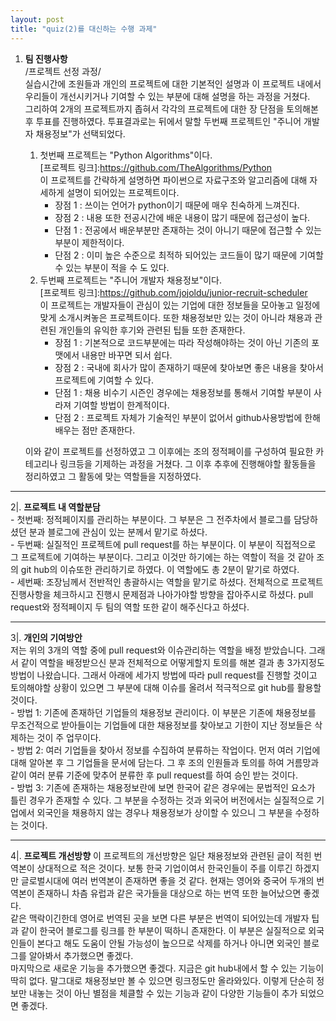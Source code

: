 ```yaml
---
layout: post
title: "quiz(2)를 대신하는 수행 과제"
---
```

1. **팀 진행사항**   
  /프로젝트 선정 과정/   
  실습시간에 조원들과 개인의 프로젝트에 대한 기본적인 설명과 이 프로젝트 내에서 우리들이 개선시키거나 기여할 수 있는 부분에 대해 설명을 하는 과정을 거쳤다.   
  그리하여 2개의 프로젝트까지 좁혀서 각각의 프로젝트에 대한 장 단점을 토의해본 후 투표를 진행하였다. 투표결과로는 뒤에서 말할 두번째 프로젝트인 "주니어 개발자 채용정보"가 선택되었다.   
    1. 첫번째 프로젝트는 "Python Algorithms"이다.   
  [프로젝트 링크]:<https://github.com/TheAlgorithms/Python>   
  이 프로젝트를 간략하게 설명하면 파이썬으로 자료구조와 알고리즘에 대해 자세하게 설명이 되어있는 프로젝트이다.    
        - 장점 1 : 쓰이는 언어가 python이기 때문에 매우 친숙하게 느껴진다.   
        - 장점 2 : 내용 또한 전공시간에 배운 내용이 많기 때문에 접근성이 높다.   
        - 단점 1 : 전공에서 배운부분만 존재하는 것이 아니기 때문에 접근할 수 있는 부분이 제한적이다.   
        - 단점 2 : 이미 높은 수준으로 최적하 되어있는 코드들이 많기 때문에 기여할 수 있는 부분이 적을 수 도 있다.     
    2. 두번째 프로젝트는 "주니어 개발자 채용정보"이다.   
  [프로젝트 링크]:<https://github.com/jojoldu/junior-recruit-scheduler>   
  이 프로젝트는 개발자들이 관심이 있는 기업에 대한 정보들을 모아놓고 일정에 맞게 소개시켜놓은 프로젝트이다. 또한 채용정보만 있는 것이 아니라 채용과 관련된 개인들의 유익한 후기와 관련된 팁들 또한 존재한다.  
        - 장점 1 : 기본적으로 코드부분에는 따라 작성해야하는 것이 아닌 기존의 포맷에서 내용만 바꾸면 되서 쉽다.   
        - 장점 2 : 국내에 회사가 많이 존재하기 때문에 찾아보면 좋은 내용을 찾아서 프로젝트에 기여할 수 있다.   
        - 단점 1 : 채용 비수기 시즌인 경우에는 채용정보를 통해서 기여할 부분이 사라져 기여할 방법이 한계적이다.   
        - 단점 2 : 프로젝트 자체가 기술적인 부분이 없어서 github사용방법에 한해 배우는 점만 존재한다.   
   
    이와 같이 프로젝트를 선정하였고 그 이후에는 조의 정적페이를 구성하여 필요한 카테고리나 링크등을 기제하는 과정을 거쳤다. 그 이후 추후에 진행해야할 활동들을 정리하였고 그 활동에 맞는 역할들을 지정하였다.
   
___   
2|. **프로젝트 내 역할분담**      
    - 첫번째: 정적페이지를 관리하는 부분이다. 그 부분은 그 전주차에서 블로그를 담당하셨던 분과 블로그에 관심이 있는 분께서 맡기로 하셨다.   
    - 두번째: 실질적인 프로젝트에 pull request를 하는 부분이다. 이 부분이 직접적으로 그 프로젝트에 기여하는 부분이다. 그리고 이것만 하기에는 하는 역할이 적을 것 같아 조의 git hub의 이슈또한 관리하기로 하였다. 이 역할에도 총 2분이 맡기로 하였다.   
    - 세번째: 조장님께서 전반적인 총괄하시는 역할을 맡기로 하셨다. 전체적으로 프로젝트 진행사항을 체크하시고 진행시 문제점과 나아가야할 방향을 잡아주시로 하셨다. pull request와 정적페이지 두 팀의 역할 또한 같이 해주신다고 하셨다.   
   
___   
3|. **개인의 기여방안**   
  저는 위의 3개의 역할 중에 pull request와 이슈관리하는 역할을 배정 받았습니다. 그래서 같이 역할을 배정받으신 분과 전체적으로 어떻게할지 토의를 해본 결과 총 3가지정도 방법이 나왔습니다. 그래서 아래에 세가지 방법에 따라 pull request를 진행할 것이고 토의해야할 상황이 있으면 그 부분에 대해 이슈를 올려서 적극적으로 git hub를 활용할 것이다.   
    - 방법 1: 기존에 존재하던 기업들의 채용정보 관리이다. 이 부분은 기존에 채용정보를 무조건적으로 받아들이는 기업들에 대한 채용정보를 찾아보고 기한이 지난 정보들은 삭제하는 것이 주 업무이다.   
    - 방법 2: 여러 기업들을 찾아서 정보를 수집하여 분류하는 작업이다. 먼저 여러 기업에 대해 알아본 후 그 기업들을 문서에 담는다. 그 후 조의 인원들과 토의를 하여 거름망과 같이 여러 분류 기준에 맞추어 분류한 후 pull request를 하여 승인 받는 것이다.   
    - 방법 3: 기존에 존재하는 채용정보란에 보면 한국어 같은 경우에는 문법적인 요소가 틀린 경우가 존재할 수 있다. 그 부분을 수정하는 것과 외국어 버전에서는 실질적으로 기업에서 외국인을 채용하지 않는 경우나 채용정보가 상이할 수 있으니 그 부분을 수정하는 것이다.   
   
___   
4|. **프로젝트 개선방향**
  이 프로젝트의 개선방향은 일단 채용정보와 관련된 글이 적힌 번역본이 상대적으로 적은 것이다. 보통 한국 기업이여서 한국인들이 주를 이루긴 하겠지만 글로벌시대에 여러 번역본이 존재하면 좋을 것 같다. 현재는 영어와 중국어 두개의 번역본이 존재하니 차츰 유럽과 같은 국가들을 대상으로 하는 번역 또한 늘어났으면 좋겠다.   
  같은 맥락이긴한데 영어로 번역된 곳을 보면 다른 부분은 번역이 되어있는데 개발자 팁과 같이 한국어 블로그를 링크를 한 부분이 떡하니 존재한다. 이 부분은 실질적으로 외국인들이 본다고 해도 도움이 안될 가능성이 높으므로 삭제를 하거나 아니면 외국인 블로그를 알아봐서 추가했으면 좋겠다.   
  마지막으로 새로운 기능을 추가했으면 좋겠다. 지금은 git hub내에서 할 수 있는 기능이 딱히 없다. 말그대로 채용정보만 볼 수 있으면 링크정도만 올라와있다. 이렇게 단순히 정보만 내놓는 것이 아닌 별점을 체클할 수 있는 기능과 같이 다양한 기능들이 추가 되었으면 좋겠다.

   

  
  
  
